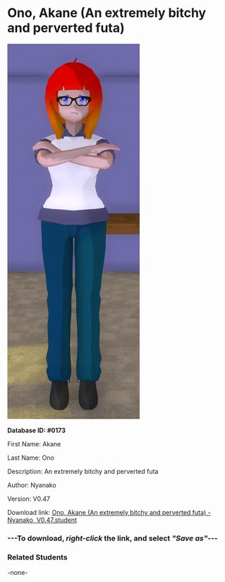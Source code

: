 # Ono, Akane (An extremely bitchy and perverted futa)

<img src="Files/Ono, Akane (An extremely bitchy and perverted futa).png" title="Ono, Akane (An extremely bitchy and perverted futa) - Nyanako, V0.47">

**Database ID: #0173**

First Name: Akane

Last Name: Ono

Description: An extremely bitchy and perverted futa

Author: Nyanako

Version: V0.47

Download link: <a href="https://raw.githubusercontent.com/Arbiter1223/Daigaku-Gurashi-Custom-Students/master/Students/Files/Ono%2C%20Akane%20(An%20extremely%20bitchy%20and%20perverted%20futa)%20-%20Nyanako%2C%20V0.47.student">Ono, Akane (An extremely bitchy and perverted futa) - Nyanako, V0.47.student</a>

### ---**To download, _right-click_ the link, and select _"Save as"_**---

### Related Students

-none-
